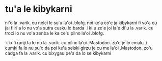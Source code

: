 # tu'a le kibykarni
ni'o la .varik. cu nelci le su'u la'oi .blofg. noi ke'a co'e ja kibykarni fi vo'a cu jai filri'a lo nu vo'a sutra cusku lo barda  .i ki'u zo'e joi la'e di'u la .varik. cu troci lo nu vo'a zenba le ka ce'u pilno la'oi .blofg.

.i ku'i ranji fa lo nu la .varik. cu pilno la'oi .Mastodon. zo'e je lo cmalu  .i cumki fa lo nu su'o da poi ke'a selski girzu je cu me la'oi .Mastodon. zo'u cadga fa la .varik. cu bixygau pe'a da lo se kibykarni
